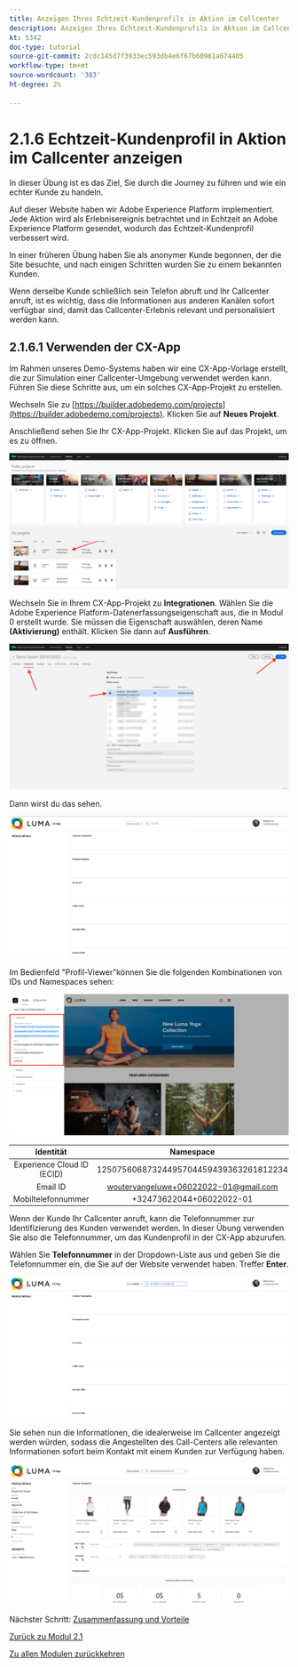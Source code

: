 ```yaml
---
title: Anzeigen Ihres Echtzeit-Kundenprofils in Aktion im Callcenter
description: Anzeigen Ihres Echtzeit-Kundenprofils in Aktion im Callcenter
kt: 5342
doc-type: tutorial
source-git-commit: 2cdc145d7f3933ec593db4e6f67b60961a674405
workflow-type: tm+mt
source-wordcount: '383'
ht-degree: 2%

---
```


# 2.1.6 Echtzeit-Kundenprofil in Aktion im Callcenter anzeigen

In dieser Übung ist es das Ziel, Sie durch die Journey zu führen und wie ein echter Kunde zu handeln.

Auf dieser Website haben wir Adobe Experience Platform implementiert. Jede Aktion wird als Erlebnisereignis betrachtet und in Echtzeit an Adobe Experience Platform gesendet, wodurch das Echtzeit-Kundenprofil verbessert wird.

In einer früheren Übung haben Sie als anonymer Kunde begonnen, der die Site besuchte, und nach einigen Schritten wurden Sie zu einem bekannten Kunden.

Wenn derselbe Kunde schließlich sein Telefon abruft und Ihr Callcenter anruft, ist es wichtig, dass die Informationen aus anderen Kanälen sofort verfügbar sind, damit das Callcenter-Erlebnis relevant und personalisiert werden kann.

## 2.1.6.1 Verwenden der CX-App

Im Rahmen unseres Demo-Systems haben wir eine CX-App-Vorlage erstellt, die zur Simulation einer Callcenter-Umgebung verwendet werden kann. Führen Sie diese Schritte aus, um ein solches CX-App-Projekt zu erstellen.

Wechseln Sie zu [https://builder.adobedemo.com/projects](https://builder.adobedemo.com/projects). Klicken Sie auf **Neues Projekt**.

Anschließend sehen Sie Ihr CX-App-Projekt. Klicken Sie auf das Projekt, um es zu öffnen.

![Demo](./images/cxapp3.png)

Wechseln Sie in Ihrem CX-App-Projekt zu **Integrationen**. Wählen Sie die Adobe Experience Platform-Datenerfassungseigenschaft aus, die in Modul 0 erstellt wurde. Sie müssen die Eigenschaft auswählen, deren Name **(Aktivierung)** enthält. Klicken Sie dann auf **Ausführen**.

![Demo](./images/cxapp4.png)

Dann wirst du das sehen.

![Demo](./images/cxapp5.png)

Im Bedienfeld &quot;Profil-Viewer&quot;können Sie die folgenden Kombinationen von IDs und Namespaces sehen:

![Kundenprofil](./images/identities.png)

| Identität | Namespace |
|:-------------:| :---------------:|
| Experience Cloud ID (ECID) | 12507560687324495704459439363261812234 |
| Email ID | woutervangeluwe+06022022-01@gmail.com |
| Mobiltelefonnummer | +32473622044+06022022-01 |

Wenn der Kunde Ihr Callcenter anruft, kann die Telefonnummer zur Identifizierung des Kunden verwendet werden. In dieser Übung verwenden Sie also die Telefonnummer, um das Kundenprofil in der CX-App abzurufen.

Wählen Sie **Telefonnummer** in der Dropdown-Liste aus und geben Sie die Telefonnummer ein, die Sie auf der Website verwendet haben. Treffer **Enter**.

![Demo](./images/19.png)

Sie sehen nun die Informationen, die idealerweise im Callcenter angezeigt werden würden, sodass die Angestellten des Call-Centers alle relevanten Informationen sofort beim Kontakt mit einem Kunden zur Verfügung haben.

![Demo](./images/20.png)

Nächster Schritt: [Zusammenfassung und Vorteile](./summary.md)

[Zurück zu Modul 2.1](./real-time-customer-profile.md)

[Zu allen Modulen zurückkehren](../../../overview.md)
